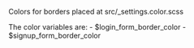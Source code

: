 Colors for borders placed at src/_settings.color.scss

The color variables are:
    - $login_form_border_color
    - $signup_form_border_color